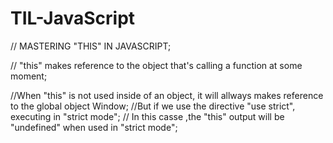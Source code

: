 # TIL-JavaScript
//  MASTERING "THIS" IN JAVASCRIPT;

// "this" makes reference to the object that's calling a function at some moment;

//When "this" is not used inside of an object, it will allways makes reference to the global object Window;
//But if we use the directive "use strict", executing in "strict mode";
// In this casse ,the "this" output will be "undefined" when used in "strict mode";